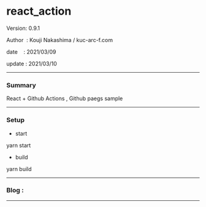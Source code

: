 ﻿# react_action

 Version: 0.9.1

 Author  : Kouji Nakashima / kuc-arc-f.com

 date    : 2021/03/09 

 update  : 2021/03/10

***
### Summary

React + Github Actions , Github paegs sample

***
### Setup

* start

yarn start

* build

yarn build

***
### Blog :

***

